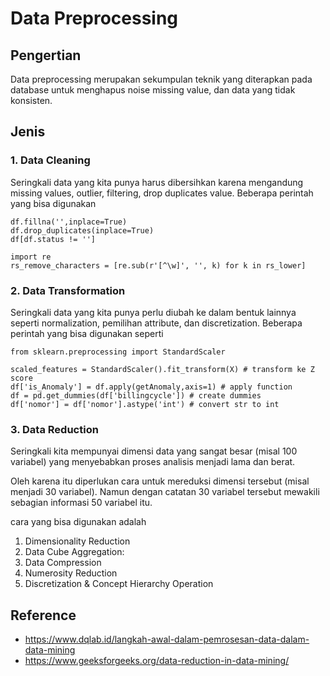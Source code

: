 # Data Preprocessing

## Pengertian
Data preprocessing merupakan sekumpulan teknik yang diterapkan pada database untuk menghapus noise missing value, dan data yang tidak konsisten.

## Jenis
### 1. Data Cleaning
Seringkali data yang kita punya harus dibersihkan karena mengandung missing values, outlier, filtering, drop duplicates value. Beberapa perintah yang bisa digunakan

```
df.fillna('',inplace=True)
df.drop_duplicates(inplace=True)
df[df.status != '']

import re
rs_remove_characters = [re.sub(r'[^\w]', '', k) for k in rs_lower]
```
### 2. Data Transformation
Seringkali data yang kita punya perlu diubah ke dalam bentuk lainnya seperti normalization, pemilihan attribute, dan discretization. Beberapa perintah yang bisa digunakan seperti

```
from sklearn.preprocessing import StandardScaler

scaled_features = StandardScaler().fit_transform(X) # transform ke Z score
df['is_Anomaly'] = df.apply(getAnomaly,axis=1) # apply function
df = pd.get_dummies(df['billingcycle']) # create dummies
df['nomor'] = df['nomor'].astype('int') # convert str to int
``` 

### 3. Data Reduction
Seringkali kita mempunyai dimensi data yang sangat besar (misal 100 variabel) yang menyebabkan proses analisis menjadi lama dan berat. 

Oleh karena itu diperlukan cara untuk mereduksi dimensi tersebut (misal menjadi 30 variabel). Namun dengan catatan 30 variabel tersebut mewakili sebagian informasi 50 variabel itu.

cara yang bisa digunakan adalah
1. Dimensionality Reduction
2. Data Cube Aggregation: 
3. Data Compression
4. Numerosity Reduction
5. Discretization & Concept Hierarchy Operation

## Reference
- https://www.dqlab.id/langkah-awal-dalam-pemrosesan-data-dalam-data-mining 
- https://www.geeksforgeeks.org/data-reduction-in-data-mining/